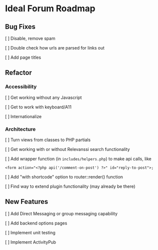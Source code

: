 # Ideal Forum Roadmap
## Bug Fixes
[ ] Disable, remove spam

[ ] Double check how urls are parsed for links out

[ ] Add page titles

## Refactor

### Accessibility 

[ ] Get working without any Javascript

[ ] Get to work with keyboard/A11

[ ] Internationalize

### Architecture

[ ] Turn views from classes to PHP partials

[ ] Get working with or without Relevanssi search functionality

[ ] Add wrapper function (in `includes/helpers.php`) to make api calls, like 
```
<form action="<?php api('/comment-on-post') ?>" id="reply-to-post">;
```

[ ] Add "with shortcode" option to router::render() function

[ ] Find way to extend plugin functionality (may already be there)

## New Features

[ ] Add Direct Messaging or group messaging capability

[ ] Add backend options pages

[ ] Implement unit testing

[ ] Implement ActivityPub
